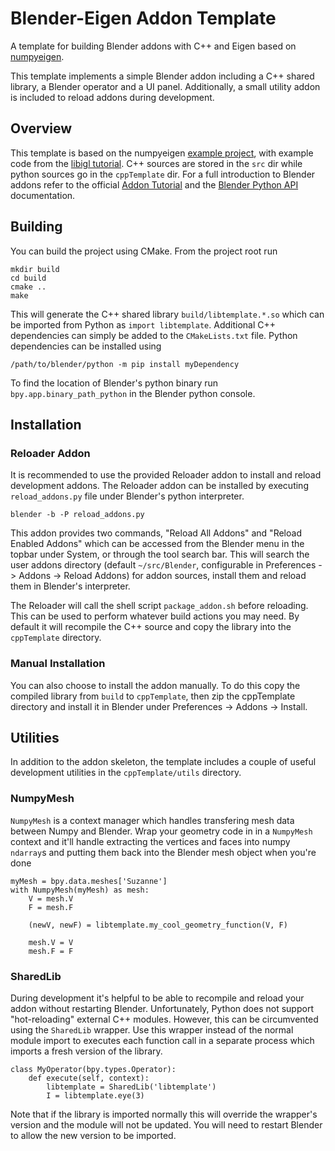 # Blender-Eigen Addon Template

A template for building Blender addons with C++ and Eigen based on [numpyeigen](https://github.com/fwilliams/numpyeigen). 

This template implements a simple Blender addon including a
C++ shared library, a Blender operator and a UI panel.
Additionally, a small utility addon is included to reload addons
during development.

## Overview
This template is based on the numpyeigen [example project](https://github.com/fwilliams/NumpyEigen-Example-Project), with example code
from the [libigl tutorial](https://libigl.github.io/#tutorial).
C++ sources are stored in the `src` dir while python sources go in
the `cppTemplate` dir. For a full introduction to Blender addons refer to
the official [Addon Tutorial](https://docs.blender.org/manual/en/latest/advanced/scripting/addon_tutorial.html) and the [Blender Python API](https://docs.blender.org/api/current/info_quickstart.html) documentation.

## Building
You can build the project using CMake. From the project root run
```
mkdir build
cd build
cmake ..
make
```
This will generate the C++ shared library `build/libtemplate.*.so` 
which can be imported from Python as `import libtemplate`.
Additional C++ dependencies can simply be added to the `CMakeLists.txt` file.
Python dependencies can be installed using
```
/path/to/blender/python -m pip install myDependency
```
To find the location of Blender's python binary run `bpy.app.binary_path_python`
in the Blender python console.

## Installation
### Reloader Addon
It is recommended to use the provided Reloader addon to install and 
reload development addons. The Reloader addon can be installed by executing `reload_addons.py` file under Blender's python interpreter.
```
blender -b -P reload_addons.py
```
This addon provides two commands, "Reload All Addons" and 
"Reload Enabled Addons" which can be accessed from the Blender
menu in the topbar under System, or through the tool search bar.
This will search the user addons directory (default `~/src/Blender`,
configurable in Preferences -> Addons -> Reload Addons) for addon sources,
install them and reload them in Blender's interpreter.

The Reloader will call the shell script `package_addon.sh` before reloading.
This can be used to perform whatever build actions you may need.
By default it will recompile the C++ source and copy the library into the
`cppTemplate` directory.

### Manual Installation
You can also choose to install the addon manually. To do this copy the compiled
library from `build` to `cppTemplate`, then zip the cppTemplate directory and 
install it in Blender under Preferences -> Addons -> Install.

## Utilities
In addition to the addon skeleton, the template includes a couple
of useful development utilities in the `cppTemplate/utils` directory.

### NumpyMesh
`NumpyMesh` is a context manager which handles transfering mesh
data between Numpy and Blender. Wrap your geometry code in
in a `NumpyMesh` context and it'll handle extracting the vertices
and faces into numpy `ndarray`s and putting them back into the
Blender mesh object when you're done
```
myMesh = bpy.data.meshes['Suzanne']
with NumpyMesh(myMesh) as mesh:
    V = mesh.V
    F = mesh.F
    
    (newV, newF) = libtemplate.my_cool_geometry_function(V, F)
    
    mesh.V = V
    mesh.F = F
```

### SharedLib
During development it's helpful to be able to recompile and reload
your addon without restarting Blender. Unfortunately, Python does not
support "hot-reloading" external C++ modules. However, this can be circumvented
using the `SharedLib` wrapper. Use this wrapper instead of the normal module import
to executes each function call in a separate process which imports a fresh version
of the library.
```
class MyOperator(bpy.types.Operator):
    def execute(self, context):
        libtemplate = SharedLib('libtemplate')
        I = libtemplate.eye(3)
```
Note that if the library is imported normally this will override the wrapper's
version and the module will not be updated. You will need to restart Blender to
allow the new version to be imported.
